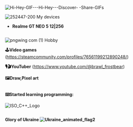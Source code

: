  ![Hi-Hey-GIF---Hi-Hey---Discover- -Share-GIFs](https://github.com/user-attachments/assets/c8dc6040-ef98-4e92-a6b9-d1682289bbf1)



![252447-200](https://github.com/user-attachments/assets/01a04ad6-025d-4597-932a-ab9d5dc6a223)
 My devices

- <b>Realme GT NEO 5 12|256</b>
##
![pngwing com (1)](https://github.com/user-attachments/assets/38a9f8df-ddb7-4bdb-8903-2b5ebe1305ca)
 Hobby

<b>🕹️Video games</b> <a>(https://steamcommunity.com/profiles/76561199212890248/)</a>

<b>🎙🎬YouTuber</b> <a>(https://www.youtube.com/@brawl_frostbear)</a>

<b>🖼️Draw,Pixel art </b>
##
<b>⌨️Started learning programming:</b> 

![ISO_C++_Logo](https://github.com/user-attachments/assets/15414487-d6c7-436e-8454-2ba7dbe66075)
##
<b>Glory of Ukraine ![Ukraine_animated_flag2](https://github.com/user-attachments/assets/5905754b-6b02-44e0-bef4-d45cfce02d70)</b>


